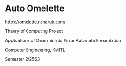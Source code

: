# Auto Omelette

https://omelette.nsharuk.com/

Theory of Computing Project

Applications of Deterministic Finite Automata Presentation

Computer Engineering, KMITL

Semester 2/2563
